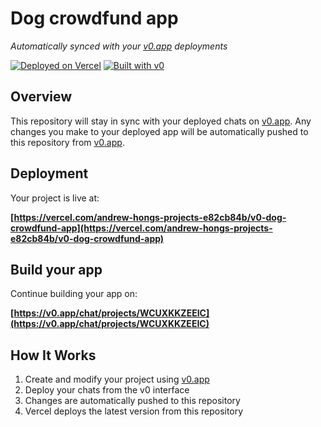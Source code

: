 # Dog crowdfund app

*Automatically synced with your [v0.app](https://v0.app) deployments*

[![Deployed on Vercel](https://img.shields.io/badge/Deployed%20on-Vercel-black?style=for-the-badge&logo=vercel)](https://vercel.com/andrew-hongs-projects-e82cb84b/v0-dog-crowdfund-app)
[![Built with v0](https://img.shields.io/badge/Built%20with-v0.app-black?style=for-the-badge)](https://v0.app/chat/projects/WCUXKKZEEIC)

## Overview

This repository will stay in sync with your deployed chats on [v0.app](https://v0.app).
Any changes you make to your deployed app will be automatically pushed to this repository from [v0.app](https://v0.app).

## Deployment

Your project is live at:

**[https://vercel.com/andrew-hongs-projects-e82cb84b/v0-dog-crowdfund-app](https://vercel.com/andrew-hongs-projects-e82cb84b/v0-dog-crowdfund-app)**

## Build your app

Continue building your app on:

**[https://v0.app/chat/projects/WCUXKKZEEIC](https://v0.app/chat/projects/WCUXKKZEEIC)**

## How It Works

1. Create and modify your project using [v0.app](https://v0.app)
2. Deploy your chats from the v0 interface
3. Changes are automatically pushed to this repository
4. Vercel deploys the latest version from this repository
